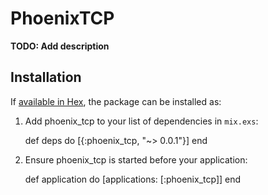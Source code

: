 # PhoenixTCP

**TODO: Add description**

## Installation

If [available in Hex](https://hex.pm/docs/publish), the package can be installed as:

  1. Add phoenix_tcp to your list of dependencies in `mix.exs`:

        def deps do
          [{:phoenix_tcp, "~> 0.0.1"}]
        end

  2. Ensure phoenix_tcp is started before your application:

        def application do
          [applications: [:phoenix_tcp]]
        end

